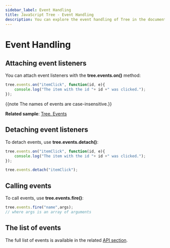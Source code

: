 ```yaml
---
sidebar_label: Event Handling
title: JavaScript Tree - Event Handling 
description: You can explore the event handling of Tree in the documentation of the DHTMLX JavaScript UI library. Browse developer guides and API reference, try out code examples and live demos, and download a free 30-day evaluation version of DHTMLX Suite 7.
---
```


# Event Handling

## Attaching event listeners

You can attach event listeners with the **tree.events.on()** method:

~~~js
tree.events.on("itemClick", function(id, e){
    console.log("The item with the id "+ id +" was clicked.");
});
~~~

{{note The names of events are case-insensitive.}}

**Related sample**: [Tree. Events](https://snippet.dhtmlx.com/vux1ye9g)

## Detaching event listeners

To detach events, use **tree.events.detach()**:

~~~js
tree.events.on("itemClick", function(id, e){
    console.log("The item with the id "+ id +" was clicked.");
});

tree.events.detach("itemClick");
~~~

## Calling events

To call events, use **tree.events.fire()**:

~~~js
tree.events.fire("name",args);
// where args is an array of arguments
~~~

## The list of events

The full list of events is available in the related [API section](tree/api/api_overview.md#events).
